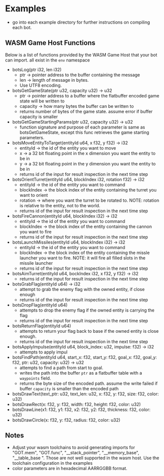 # Examples
  - go into each example directory for further instructions on compiling each bot.

## WASM Game Host Functions
Below is a list of functions provided by the WASM Game Host that your bot can import. all exist in the `env` namespace

- botsLog(ptr i32, len i32)
  - ptr -> pointer address to the buffer containing the message
  - len -> length of message in bytes. 
  - Use UTF8 encoding.
- botsGetGameState(ptr u32, capacity u32) -> u32
  - ptr -> pointer address to a buffer where the flatbuffer encoded game state will be written to
  - capacity -> how many bytes the buffer can be written to
  - returns number of bytes of the game state. assume error if buffer capacity is smaller
- botsGetGameStartingParams(ptr u32, capacity u32) -> u32
  - function signature and purpose of each parameter is same as botsGetGameState, except this func retrieves the game starting parameters.
- botsMoveEntityToTarget(entityId u64, x f32, y f32) -> i32
  - entityId -> the id of the entity you want to move
  - x -> a 32 bit floating point in the x dimension you want the entity to be in
  - y -> a 32 bit floating point in the y dimension you want the entity to be in
  - returns id of the input for result inspection in the next time step
- botsOrientTurret(entityId u64, blockIndex i32, rotation f32) -> i32
  - entityId -> the id of the entity you want to command
  - blockIndex -> the block index of the entity containing the turret you want to orient
  - rotation -> where you want the turret to be rotated to. NOTE: rotation is relative to the entity, not to the world.
  - returns id of the input for result inspection in the next time step
- botsFireCannon(entityId u64, blockIndex i32) -> i32 
  - entityId -> the id of the entity you want to command
  - blockIndex -> the block index of the entity containing the cannon you want to fire
  - returns id of the input for result inspection in the next time step
- botsLaunchMissiles(entityId u64, blockIndex i32) -> i32 
  - entityId -> the id of the entity you want to command
  - blockIndex -> the block index of the entity containing the missle launcher you want to fire. NOTE: it will fire all filled slots in the missile launcher
  - returns id of the input for result inspection in the next time step
- botsAimTurret(entityId u64, bockIndex i32, x f32, y f32) -> i32
  - returns id of the input for result inspection in the next time step
- botsGrabFlag(entityId u64) -> i32
  - attempt to grab the enemy flag with the owned entity, if close enough
  - returns id of the input for result inspection in the next time step
- botsDropFlag(entityId u64)
  - attempts to drop the enemy flag if the owned entity is carrying the flag
  - returns id of the input for result inspection in the next time step
- botsReturnFlag(entityId u64)
  - attempts to return your flag back to base if the owned entity is close enough. 
  - returns id of the input for result inspection in the next time step
- botsApplyImpulse(entityId u64, block_index: u32, impulse: f32) -> i32
  - attempts to apply impul
- botsFindPath(entityId u64, start_x: f32, start_y: f32, goal_x: f32, goal_y: f32, ptr: u32, capacity: u32) -> u32
  - attempts to find a path from start to goal.
  - writes the path into the buffer `ptr` as a flatbuffer table with a `waypoints` field.
  - returns the byte size of the encoded path. assume the write failed if buffer `capacity` is smaller than the encoded path
- botsDrawText(text_ptr: u32, text_len: u32, x: f32, y: f32, size: f32, color: u32)
- botsDrawRect(x: f32, y: f32, width: f32, height: f32, color: u32)
- botsDrawLine(x1: f32, y1: f32, x2: f32, y2: f32, thickness: f32, color: u32)
- botsDrawCircle(x: f32, y: f32, radius: f32, color: u32)


## Notes
- Adjust your wasm toolchains to avoid generating imports for "GOT.mem", "GOT.func", "__stack_pointer", "__memory_base", "__table_base ". Those are not well supported in the wasm host. Use the toolchain configuration in the examples
- color parameters are in hexadecimal AARRGGBB format.
